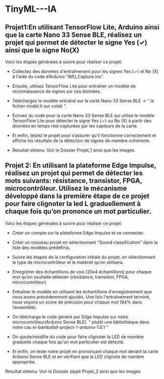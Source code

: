 # TinyML---IA
## Projet1:En utilisant TensorFlow Lite, Arduino ainsi que la carte Nano 33 Sense BLE, réalisez un projet qui permet de détecter le signe Yes (✓) ainsi que le signe No(X)

Voici les étapes générales à suivre pour réaliser ce projet:

- Collectez des données d'entraînement pour les signes Yes (✓) et No (X) à l'aide      du code d’Arduino “IMU_Capture.ino”.

- Ensuite, utilisez TensorFlow Lite pour entraîner un modèle de reconnaissance de signes sur ces données.

- Téléchargez le modèle entraîné sur la carte Nano 33 Sense BLE → “ le fichier model.h sur colab “.

- Écrivez du code pour la carte Nano 33 Sense BLE qui utilise le modèle TensorFlow Lite pour détecter le signe Yes (✓) ou No (X) à partir des données en temps réel   capturées par les capteurs de la carte.

- Et enfin, testez le projet pour s’assurer qu'il fonctionne correctement et affiche les résultats de la détection de signes de manière cohérente.


 * Resultat obtenu: Voir le Dossier Projet_1 ainsi que les images.


## Projet 2: En utilisant la plateforme Edge Impulse, réalisez un projet qui permet de détecter les mots suivants: résistance, transistor, FPGA, microcontrôleur. Utilisez le mécanisme développé dans la première étape de ce projet pour faire clignoter la led L graduellement à chaque fois qu’on prononce un mot particulier. 


Voici les étapes générales à suivre pour réaliser ce projet:

- Créer un compte sur la plateforme Edge Impulse et se connecter.

- Créer un nouveau projet en sélectionnant "Sound classification" dans la liste des modèles prédéfinis.

- Suivre les étapes de la configuration initiale du projet, en sélectionnant le type de microcontrôleur et le matériel qu’on utilisera.

- Enregistrer des échantillons de voix (20x4 échantillons) pour chaque mot qu’on souhaite détecter (résistance, transistor, FPGA, microcontrôleur). 

- Entraîner le modèle en utilisant les échantillons d'enregistrement que nous avons précédemment ajoutés. Une fois l'entraînement terminé, nous voyons un score de précision pour chaque mot (94% dans l’ensemble).

- On télécharge le code généré par Edge Impulse sur notre microcontrôleur(Arduino Sense BLE). “ plutôt une bibliothèque dans notre cas ei-bambafall-project-1-arduino-1.0.1 “

- On ajoute/modifie du code pour faire clignoter la LED de manière graduelle chaque fois qu'un mot particulier est détecté.

- Et enfin, on teste notre projet en prononçant chaque mot devant la carte Arduino Sense BLE et en vérifiant que la LED clignote de manière appropriée.


Resultat obtenu: Voir le Dossier zippé Projet_2 ainsi que les images 


